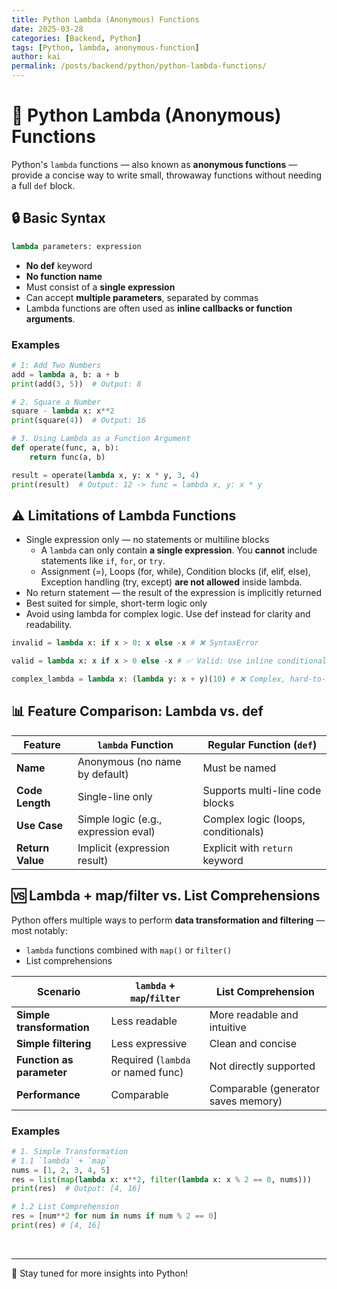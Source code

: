 ```yaml
---
title: Python Lambda (Anonymous) Functions
date: 2025-03-28
categories: [Backend, Python]
tags: [Python, lambda, anonymous-function]
author: kai
permalink: /posts/backend/python/python-lambda-functions/
---
```


# 🚀 Python Lambda (Anonymous) Functions
Python's `lambda` functions — also known as **anonymous functions** — provide a concise way to write small, throwaway functions without needing a full `def` block.

## 🔒 Basic Syntax
```python
lambda parameters: expression
```

- **No def** keyword
- **No function name**
- Must consist of a **single expression**
- Can accept **multiple parameters**, separated by commas
- Lambda functions are often used as **inline callbacks or function arguments**.

### Examples
```python
# 1: Add Two Numbers
add = lambda a, b: a + b
print(add(3, 5))  # Output: 8

# 2. Square a Number
square - lambda x: x**2
print(square(4))  # Output: 16

# 3. Using Lambda as a Function Argument
def operate(func, a, b):
    return func(a, b)

result = operate(lambda x, y: x * y, 3, 4)
print(result)  # Output: 12 -> func = lambda x, y: x * y
```

## ⚠️ Limitations of Lambda Functions
- Single expression only — no statements or multiline blocks
    - A `lambda` can only contain **a single expression**. You **cannot** include statements like `if`, `for`, or `try`.
    - Assignment (=), Loops (for, while), Condition blocks (if, elif, else), Exception handling (try, except)  **are not allowed** inside lambda.
- No return statement — the result of the expression is implicitly returned
- Best suited for simple, short-term logic only
- Avoid using lambda for complex logic. Use def instead for clarity and readability.

```python
invalid = lambda x: if x > 0: x else -x # ❌ SyntaxError

valid = lambda x: x if x > 0 else -x # ✅ Valid: Use inline conditional expressions

complex_lambda = lambda x: (lambda y: x + y)(10) # ❌ Complex, hard-to-read lambda
```


## 📊 Feature Comparison: Lambda vs. def

| Feature         | `lambda` Function                    | Regular Function (`def`)              |
|------------------|--------------------------------------|----------------------------------------|
| **Name**         | Anonymous (no name by default)       | Must be named                          |
| **Code Length**  | Single-line only                     | Supports multi-line code blocks        |
| **Use Case**     | Simple logic (e.g., expression eval) | Complex logic (loops, conditionals)    |
| **Return Value** | Implicit (expression result)         | Explicit with `return` keyword         |


## 🆚 Lambda + map/filter vs. List Comprehensions
Python offers multiple ways to perform **data transformation and filtering** — most notably:

- `lambda` functions combined with `map()` or `filter()`
- List comprehensions

| Scenario                       | `lambda` + `map`/`filter`         | List Comprehension                   |
|-------------------------------|-----------------------------------|--------------------------------------|
| **Simple transformation**     | Less readable                     | More readable and intuitive          |
| **Simple filtering**          | Less expressive                   | Clean and concise                    |
| **Function as parameter**     | Required (`lambda` or named func) | Not directly supported               |
| **Performance**               | Comparable                        | Comparable (generator saves memory)  |

### Examples
```python
# 1. Simple Transformation 
# 1.1 `lambda` + `map`
nums = [1, 2, 3, 4, 5]
res = list(map(lambda x: x**2, filter(lambda x: x % 2 == 0, nums)))
print(res)  # Output: [4, 16]

# 1.2 List Comprehension
res = [num**2 for num in nums if num % 2 == 0]
print(res) # [4, 16]
```




<br>


---

🚀 Stay tuned for more insights into Python!